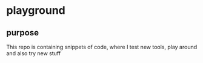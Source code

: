 # playground

## purpose

This repo is containing snippets of code, where I test new tools, play around and also try new stuff